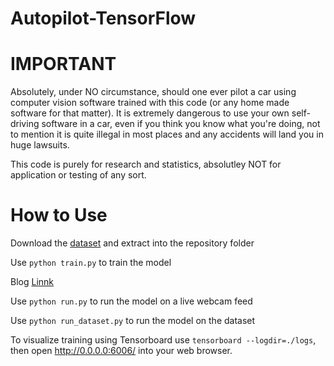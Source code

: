 # Autopilot-TensorFlow


# IMPORTANT
Absolutely, under NO circumstance, should one ever pilot a car using computer vision software trained with this code (or any home made software for that matter). It is extremely dangerous to use your own self-driving software in a car, even if you think you know what you're doing, not to mention it is quite illegal in most places and any accidents will land you in huge lawsuits.

This code is purely for research and statistics, absolutley NOT for application or testing of any sort.

# How to Use
Download the [dataset](https://drive.google.com/file/d/1PZWa6H0i1PCH9zuYcIh5Ouk_p-9Gh58B/view) and extract into the repository folder

Use `python train.py` to train the model

Blog [Linnk](https://graspcoding.com/an-intelligent-autopilot-system-that-learns-drive-ai-project/)

Use `python run.py` to run the model on a live webcam feed

Use `python run_dataset.py` to run the model on the dataset

To visualize training using Tensorboard use `tensorboard --logdir=./logs`, then open http://0.0.0.0:6006/ into your web browser.

